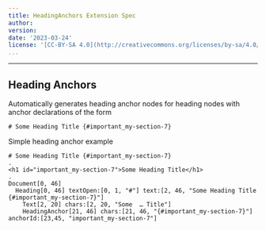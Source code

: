 ```yaml
---
title: HeadingAnchors Extension Spec
author:
version:
date: '2023-03-24'
license: '[CC-BY-SA 4.0](http://creativecommons.org/licenses/by-sa/4.0/)'
...
```


---

## Heading Anchors

Automatically generates heading anchor nodes for heading nodes with anchor declarations of the form

```
# Some Heading Title {#important_my-section-7}
```

Simple heading anchor example

```````````````````````````````` example Heading Anchors: 1
# Some Heading Title {#important_my-section-7}
.
<h1 id="important_my-section-7">Some Heading Title</h1>
.
Document[0, 46]
  Heading[0, 46] textOpen:[0, 1, "#"] text:[2, 46, "Some Heading Title {#important_my-section-7}"]
    Text[2, 20] chars:[2, 20, "Some  … Title"]
    HeadingAnchor[21, 46] chars:[21, 46, "{#important_my-section-7}"] anchorId:[23,45, "important_my-section-7"]
````````````````````````````````

